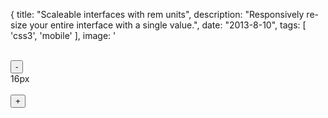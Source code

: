 {
    title: "Scaleable interfaces with rem units",
    description: "Responsively re-size your entire interface with a single value.",
    date: "2013-8-10",
    tags: [
        'css3',
        'mobile'
    ],
    image: '<div style="width: 100%; height: 100%; background-size: 100% auto; background-image: url(images/scales.jpg);" class="vCenter"><div id="resize">\
    <button class="button red large" id="decrease">-</button>\
    <div id="pagePixelSize">16px</div>\
    <button class="button red large" id="increase">+</button>\
    </div>\
    </div>\
    <script>\
    var fontSize = 16;\
    function setSize(amount) {\
        fontSize = (fontSize+amount);\
        document.getElementById("pagePixelSize").innerHTML=fontSize+"px";\
        document.querySelector("html").style.fontSize = fontSize+"px";\
    }\
    document.getElementById("resize").addEventListener("click", function(e) { e.preventDefault(); e.stopPropagation(); return false; }, false);\
    document.getElementById("increase").addEventListener("click", function(e) { setSize(2);\
    }, false);\
    document.getElementById("decrease").addEventListener("click", function(e) { setSize(-2);\
    }, false);\
</script>'
}

## What are rem units?

According to [W3 candidate reccomendation][rem spec], one root elastic measurement (rem) unit is equal to the `font-size` of the `<html>` element.

## Hello rem

Let's say you've defined the `font-size` of the `<html>` element as 16 pixels, and you want a 48 pixel tall `<header>`. Basic math tells us that's 3 rem.

```
html {
    font-size: 16px;
}
header {
    height: 3rem;
}
```

## Try it

This blog is built using rem units; click the buttons below to adjust the `font-size` of the `<html>` element, and in turn, the entire site.

<div id="resize">
    <button class="button large" id="decrease">-</button>
    <div id="pagePixelSize">16px</div>
    <button class="button large" id="increase">+</button>
</div>

<script>
    var fontSize = 16;
    function setSize(amount) {
        fontSize = (fontSize+amount);
        document.getElementById("pagePixelSize").innerHTML=fontSize+"px";
        document.querySelector("html").style.fontSize = fontSize+"px";
    }
    document.getElementById("resize").addEventListener("click", function(e) { e.preventDefault(); e.stopPropagation(); return false; }, false);
    document.getElementById("increase").addEventListener("click", function(e) { setSize(2);
    }, false);
    document.getElementById("decrease").addEventListener("click", function(e) { setSize(-2);
    }, false);
</script>

## Wait, how is that different from em?

Elastic measurement units cascade ([em spec]), whereas root elastic measurement units are always relative to the root element. 

With ems, the following situation becomes confusing:

### CSS:
```css
.container {
    font-size: 16px;
}
.em1 {
    font-size: 1em;
    border-top: 1em solid red;
}
.em2 {
    font-size: 2em;
    border-top: 1em solid green;
}
.em3 {
    font-size: 1em;
    border-top: 1em solid blue;
}
```

### HTML:
```html
<div class="container">
    <div class="em1">
        Text 1
        <div class="em2">
            Text 2
            <div class="em3">
                Text 3
            </div>
        </div>
    </div>
</div>
```

### Result:

<style>
    .container {
        font-size: 16px;
        margin: 0 2rem;
        padding: 1rem;
        background: rgb(240, 240, 240);
        border: 0.0625rem solid rgb(100, 100, 100);
    }
    .em1 {
        font-size: 1em;
        border-top: 1em solid red;
    }
    .em2 {
        font-size: 2em;
        border-top: 1em solid green;
    }
    .em3 {
        font-size: 1em;
        border-top: 1em solid blue;
    }
</style>
<div class="container">
    <div class="em1">
        Text 1
        <div class="em2">
            Text 2
            <div class="em3">
                Text 3
            </div>
        </div>
    </div>
</div>

As ems cascade, the `font-size` of "Text 3" is effectively:

> 16px &times; 1 &times; 2 &times; 1 = 32px.

## The same example, but with rems

If we use rem instead of em in the above example, since rems are always root-relative, the `font-size` of "Text 3" becomes:

> 16px &times; 1 = 16px.

### CSS:
```css
html {
    font-size: 16px;
}
.rem1 {
    font-size: 1rem;
    border-top: 1rem solid red;
}
.rem2 {
    font-size: 2rem;
    border-top: 1rem solid green;
}
.rem3 {
    font-size: 1rem;
    border-top: 1rem solid blue;
}
```

### HTML:
```html
<html>
    <div class="rem1">
        Text 1
        <div class="rem2">
            Text 2
            <div class="rem3">
                Text 3
            </div>
        </div>
    </div>
</html>
```

### Result:

<style>
    .rem1 {
        font-size: 1rem;
        border-top: 1rem solid red;
    }
    .rem2 {
        font-size: 2rem;
        border-top: 1rem solid green;
    }
    .rem3 {
        font-size: 1rem;
        border-top: 1rem solid blue;
    }
</style>
<div class="container">
    <div class="rem1">
        Text 1
        <div class="rem2">
            Text 2
            <div class="rem3">
                Text 3
            </div>
        </div>
    </div>
</div>


## Why should we do this again?

If you have a need to dynamically scale your interface, in part or in whole, with absolute precision, rems can be useful.

1. **A mobile interface that targets iPad Mini** - You may want a slightly larger interface for the oddly sized iPad Mini display
2. **User preferences for the size of the site** - You could provide a preference to increase the size of your site for a given user across all their devices
3. **You just want things a tad bigger** - If your designers say "make everything 2 pixels bigger," you're gonna have a bad time, unlesss you're using rem units


## Execution

Simply use rems in place of pixels in your CSS:

```
html {
    font-size: 16px;
}
.header {
    height: 2rem; /* 32px */
    padding: 0.5rem; /* 8px */
}
```

### But fractions are hard, what if I want 9 pixels?

If you're using a CSS preprocessor, which you should be, it's easy to create a variable that represents a pixel:

### Stylus:
```
// The size of 1rem in pixels
$baseSize = 16

// The size of a pixel in rems
$px = 1 / $baseSize + 0rem
```

Then, in your code, multiply the number of pixels you want by the variable:

### Stylus:
```
html
    font-size: $baseSize

.header
    height: 48*$px
    border: $px solid black
    margin-bottom: -1*$px
```

## Where you should still use px

You'll want to specify the `font-size` of the `<html>` element in pixels, but there are a few cases where you might want to use pixels elsewhere in your CSS.

* As the distance for `text-shadow` when used for a beveled effect
    * Generally, this effect looks bad for > 1px
* Elements that you do not want to scale with the rest of the page
    * Maybe you want the fine print to stay fine

## Where you should still use em

If you want the flexibility of resizing a particular widget independently of the rest of the page, you should use a mix of em and rem:

```
button {
    font-size: 1rem;
    margin: 0.5em;
    border: 0.0625em;
    padding: 0.25em 0.75em;
}
```

Then, to make a large button:

```
button.large {
    font-size: 1.5rem;
}
```

The rest of the properties, specified in em units, will scale to be 50% larger.


## Compatibility

Where rems don't work:

 * IE 8
 * iOS 3
 * Safari 4

That said, all modern browsers support rem units. See the [caniuse tables][rem compatibilty] for details.

### Fallbacks

You can specify units in pixels above if you'd like support for older browsers (minus the scalability):

```css
width: 16px;
width: 1rem;
```

## Show me the code

Take a look at the source of [iOCSS] and [this blog] for a few examples that combine rem units with media queries, ems, and CSS preprocessors.


[iOCSS]: https://github.com/lazd/iOCSS
[this blog]: https://github.com/lazd/lazd.github.io/tree/build
[em spec]: http://www.w3.org/TR/css3-values/#em-unit
[rem spec]: http://www.w3.org/TR/css3-values/#rem-unit
[rem compatibilty]: http://caniuse.com/#search=rem
